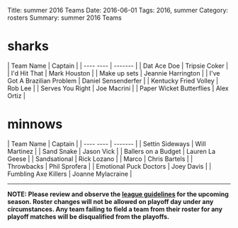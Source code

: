 Title: summer 2016 Teams
Date: 2016-06-01
Tags: 2016, summer
Category: rosters
Summary: summer 2016 Teams

sharks
=====
| Team Name | Captain |
| ---- ---- | ------- |
| Dat Ace Doe | Tripsie Coker |
| I'd Hit That | Mark Houston |
| Make up sets | Jeannie Harrington |
| I've Got A Brazilian Problem | Daniel Sensenderfer |
| Kentucky Fried Volley | Rob Lee |
| Serves You Right | Joe Macrini |
| Paper Wicket Butterflies | Alex Ortiz |


minnows
=====
| Team Name | Captain |
| ---- ---- | ------- |
| Settin Sideways | Will Martinez |
| Sand Snake | Jason Vick |
| Ballers on a Budget | Lauren La Geese |
| Sandsational | Rick Lozano |
| Marco | Chris Bartels |
| Throwbacks | Phil Sprofera |
| Emotional Puck Doctors | Joey Davis |
| Fumbling Axe Killers | Joanne Mylacraine |



---
**NOTE: Please review and observe the [league guidelines]({filename}/pages/leagueguidelines.md) for the upcoming season. Roster changes will not be allowed on playoff day under any circumstances. Any team failing to field a team from their roster for any playoff matches will be disqualified from the playoffs.**

